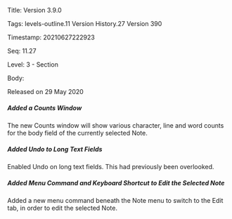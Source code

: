 Title:  Version 3.9.0

Tags:   levels-outline.11 Version History.27 Version 390

Timestamp: 20210627222923

Seq:    11.27

Level:  3 - Section

Body: 

Released on 29 May 2020
 
##### Added a Counts Window

The new Counts window will show various character, line and word counts for the body field of the currently selected Note. 

 
##### Added Undo to Long Text Fields

Enabled Undo on long text fields. This had previously been overlooked. 

 
##### Added Menu Command and Keyboard Shortcut to Edit the Selected Note

Added a new menu command beneath the Note menu to switch to the Edit tab, in order to edit the selected Note.
